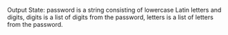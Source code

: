 Output State: password is a string consisting of lowercase Latin letters and digits, digits is a list of digits from the password, letters is a list of letters from the password.